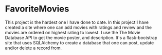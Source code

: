 # FavoriteMovies
This project is the hardest one I have done to date. In this project I have created a site where one can add movies with ratings and review and the movies are ordered on highest rating to lowest. I use the The Movie Database API to get the movie poster, and description. It's a flask-bootstrap site that uses SQLAlchemy to create a database that one can post, update and/or delete a record from. 

